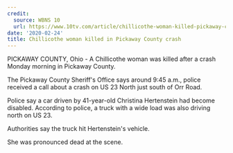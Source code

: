 ```yaml
---
credit:
  source: WBNS 10
  url: https://www.10tv.com/article/chillicothe-woman-killed-pickaway-county-crash-2020-feb
date: '2020-02-24'
title: Chillicothe woman killed in Pickaway County crash
---
```

PICKAWAY COUNTY, Ohio - A Chillicothe woman was killed after a crash Monday morning in Pickaway County.

The Pickaway County Sheriff's Office says around 9:45 a.m., police received a call about a crash on US 23 North just south of Orr Road.


Police say a car driven by 41-year-old Christina Hertenstein had become disabled.
According to police, a truck with a wide load was also driving north on US 23.

Authorities say the truck hit Hertenstein's vehicle.

She was pronounced dead at the scene.
